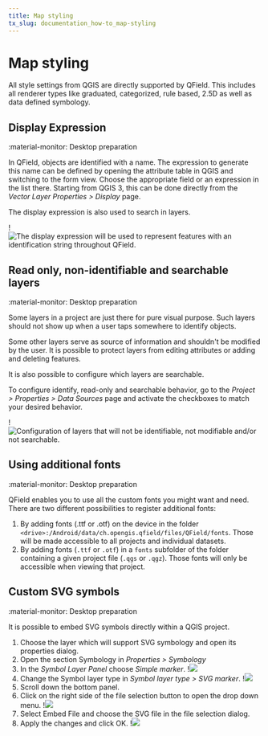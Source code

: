 ```yaml
---
title: Map styling
tx_slug: documentation_how-to_map-styling
---
```


# Map styling

All style settings from QGIS are directly supported by QField.
This includes all renderer types like graduated, categorized, rule based,
2.5D as well as data defined symbology.

## Display Expression
:material-monitor: Desktop preparation

In QField, objects are identified with a name.
The expression to generate this name can be defined by opening the attribute table in QGIS and switching to the form view.
Choose the appropriate field or an expression in the list there.
Starting from QGIS 3, this can be done directly from the *Vector Layer Properties > Display* page.

The display expression is also used to search in layers.

!![The display expression will be used to represent features with an
identification string throughout QField.](../assets/images/define_display_expression.png)

## Read only, non-identifiable and searchable layers
:material-monitor: Desktop preparation

Some layers in a project are just there for pure visual purpose.
Such layers should not show up when a user taps somewhere to identify
objects.

Some other layers serve as source of information and shouldn't be
modified by the user.
It is possible to protect layers from editing attributes or adding and deleting features.

It is also possible to configure which layers are searchable.

To configure identify, read-only and searchable behavior, go to the
*Project > Properties > Data Sources* page and activate the checkboxes to match your desired behavior.

!![Configuration of layers that will not be identifiable, not modifiable
and/or not searchable.](../assets/images/project_configuration_readonly.png)

## Using additional fonts
:material-monitor: Desktop preparation

QField enables you to use all the custom fonts you might want and need.
There are two different possibilities to register additional fonts:

1.  By adding fonts (.ttf or .otf) on the device in the folder `<drive>:/Android/data/ch.opengis.qfield/files/QField/fonts`.
Those will be made accessible to all projects and individual datasets.
2.  By adding fonts (`.ttf` or `.otf`) in a `fonts` subfolder of the folder
    containing a given project file (`.qgs` or `.qgz`).
    Those fonts will only be accessible when viewing that project.

## Custom SVG symbols
:material-monitor: Desktop preparation

It is possible to embed SVG symbols directly within a QGIS project.

1.  Choose the layer which will support SVG symbology and open its
    properties dialog.
2.  Open the section Symbology in *Properties > Symbology*
3.  In the *Symbol Layer Panel* choose *Simple marker*.
!![](../assets/images/symbol_layer_panel.png)
4.  Change the Symbol layer type in *Symbol layer type > SVG marker*.
!![](../assets/images/symbol_layer_type.png)
5.  Scroll down the bottom panel.
6.  Click on the right side of the file selection button to open the
    drop down menu.
!![](../assets/images/drop_down_svg_menu.png)
7.  Select Embed File and choose the SVG file in the file selection
    dialog.
8.  Apply the changes and click OK.
!![](../assets/images/custom_svg_symbols.gif)
